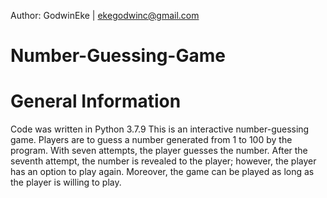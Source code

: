 Author: GodwinEke | ekegodwinc@gmail.com
# Number-Guessing-Game

General Information
==========================================================


Code was written in Python 3.7.9
This is an interactive number-guessing game. 
Players are to guess a number generated from 1 to 100 by the program.
With seven attempts, the player guesses the number. After the seventh attempt, the number is revealed to the player; however, the player has an option to play again. 
Moreover, the game can be played as long as the player is willing to play.  

